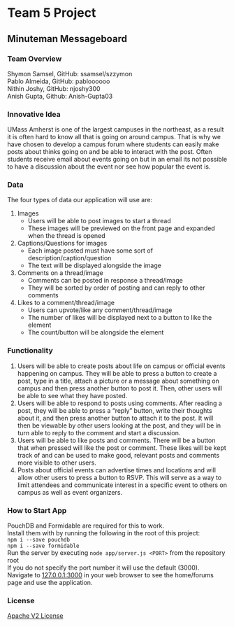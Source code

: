 # Team 5 Project

## Minuteman Messageboard ##

### Team Overview ###

Shymon Samsel, GitHub: ssamsel/szzymon  
Pablo Almeida, GitHub: pabloooooo  
Nithin Joshy, GitHub: njoshy300  
Anish Gupta, Github: Anish-Gupta03  

### Innovative Idea ###

UMass Amherst is one of the largest campuses in the northeast, 
as a result it is often hard to know all that is going on around campus. 
That is why we have chosen to develop a campus forum where students can 
easily make posts about thinks going on and be able to interact with the post.
Often students receive email about events going on but in an email its not possible
to have a discussion about the event nor see how popular the event is.

### Data ###

The four types of data our application will use are:  
1. Images
    - Users will be able to post images to start a thread
    - These images will be previewed on the front page and expanded when the thread is opened
2. Captions/Questions for images
    - Each image posted must have some sort of description/caption/question
    - The text will be displayed alongside the image
3. Comments on a thread/image
    - Comments can be posted in response a thread/image
    - They will be sorted by order of posting and can reply to other comments
4. Likes to a comment/thread/image  
    - Users can upvote/like any comment/thread/image
    - The number of likes will be displayed next to a button to like the element
    - The count/button will be alongside the element

### Functionality ###
1. Users will be able to create posts about life on campus or official events happening on campus. They will be able to press a button to create a post, type in a title, attach a picture or a message about something on campus and then press another button to post it. Then, other users will be able to see what they have posted.
2. Users will be able to respond to posts using comments. After reading a post, they will be able to press a “reply” button, write their thoughts about it, and then press another button to attach it to the post. It will then be viewable by other users looking at the post, and they will be in turn able to reply to the comment and start a discussion.
3. Users will be able to like posts and comments. There will be a button that when pressed will like the post or comment. These likes will be kept track of and can be used to make good, relevant posts and comments more visible to other users.
4. Posts about official events can advertise times and locations and will allow other users to press a button to RSVP. This will serve as a way to limit attendees and communicate interest in a specific event to others on campus as well as event organizers.

### How to Start App ###
PouchDB and Formidable are required for this to work.  
Install them with by running the following in the root of this project:  
`npm i --save pouchdb`  
`npm i --save formidable`  
Run the server by executing `node app/server.js <PORT>` from the repository root  
If you do not specify the port number it will use the default (3000).  
Navigate to [127.0.0.1:3000](http://127.0.0.1:3000) in your web browser to see the home/forums page and use the application.
### License ###

[Apache V2 License](https://opensource.org/license/apache-2-0/)

